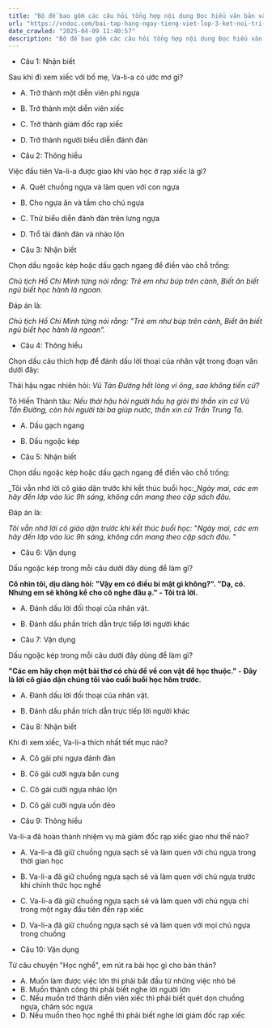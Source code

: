 ```yaml
---
title: "Bộ đề bao gồm các câu hỏi tổng hợp nội dung Đọc hiểu văn bản và Luyện từ và câu được học ở Tuần 25 trong chương trình Tiếng Việt lớp 3 Tập 2 Kết nối tri thức."
url: "https://vndoc.com/bai-tap-hang-ngay-tieng-viet-lop-3-ket-noi-tri-thuc-tuan-25-thu-5-337046"
date_crawled: "2025-04-09 11:40:57"
description: "Bộ đề bao gồm các câu hỏi tổng hợp nội dung Đọc hiểu văn bản và Luyện từ và câu được học ở Tuần 25 trong chương trình Tiếng Việt lớp 3 Tập 2 Kết nối tri thức."
---
```


* Câu 1:  Nhận biết

Sau khi đi xem xiếc với bố mẹ, Va-li-a có ước mơ gì?

  * A. Trở thành một diễn viên phi ngựa 
  * B. Trở thành một diễn viên xiếc 
  * C. Trở thành giám đốc rạp xiếc 
  * D. Trở thành người biểu diễn đánh đàn 



* Câu 2:  Thông hiểu

Việc đầu tiên Va-li-a được giao khi vào học ở rạp xiếc là gì?

  * A. Quét chuồng ngựa và làm quen với con ngựa 
  * B. Cho ngựa ăn và tắm cho chú ngựa 
  * C. Thử biểu diễn đánh đàn trên lưng ngựa 
  * D. Trổ tài đánh đàn và nhào lộn 



* Câu 3:  Nhận biết

Chọn dấu ngoặc kép hoặc dấu gạch ngang để điền vào chỗ trống:

_Chủ tịch Hồ Chí Minh từng nói rằng: Trẻ em như búp trên cành, Biết ăn biết ngủ biết học hành là ngoan._

Đáp án là:

_Chủ tịch Hồ Chí Minh từng nói rằng: "Trẻ em như búp trên cành, Biết ăn biết ngủ biết học hành là ngoan"._

* Câu 4:  Thông hiểu

Chọn dấu câu thích hợp để đánh dấu lời thoại của nhân vật trong đoạn văn dưới đây:

Thái hậu ngạc nhiên hỏi: _Vũ Tán Đường hết lòng vì ông, sao không tiến cử?_

Tô Hiến Thành tâu: _Nếu thái hậu hỏi người hầu hạ giỏi thì thần xin cử Vũ Tấn Đường, còn hỏi người tài ba giúp nước, thần xin cử Trần Trung Tá._

  * A. Dấu gạch ngang 
  * B. Dấu ngoặc kép 



* Câu 5:  Nhận biết

Chọn dấu ngoặc kép hoặc dấu gạch ngang để điền vào chỗ trống:

_Tôi vẫn nhớ lời cô giáo dặn trước khi kết thúc buổi học:__Ngày mai, các em hãy đến lớp vào lúc 9h sáng, không cần mang theo cặp sách đâu._

Đáp án là:

_Tôi vẫn nhớ lời cô giáo dặn trước khi kết thúc buổi học:_ "_Ngày mai, các em hãy đến lớp vào lúc 9h sáng, không cần mang theo cặp sách đâu._ "

* Câu 6:  Vận dụng

Dấu ngoặc kép trong mỗi câu dưới đây dùng để làm gì?

**Cô nhìn tôi, dịu dàng hỏi: "Vậy em có điều bí mật gì không?". "Dạ, có. Nhưng em sẽ không kể cho cô nghe đâu ạ." - Tôi trả lời.**

  * A. Đánh dấu lời đối thoại của nhân vật. 
  * B. Đánh dấu phần trích dẫn trực tiếp lời người khác 



* Câu 7:  Vận dụng

Dấu ngoặc kép trong mỗi câu dưới đây dùng để làm gì?

**"Các em hãy chọn một bài thơ có chủ đề về con vật để học thuộc." - Đây là lời cô giáo dặn chúng tôi vào cuối buổi học hôm trước.**

  * A. Đánh dấu lời đối thoại của nhân vật. 
  * B. Đánh dấu phần trích dẫn trực tiếp lời người khác 



* Câu 8:  Nhận biết

Khi đi xem xiếc, Va-li-a thích nhất tiết mục nào?

  * A. Cô gái phi ngựa đánh đàn 
  * B. Cô gái cưỡi ngựa bắn cung 
  * C. Cô gái cưỡi ngựa nhào lộn 
  * D. Cô gái cưỡi ngựa uốn dẻo 



* Câu 9:  Thông hiểu

Va-li-a đã hoàn thành nhiệm vụ mà giám đốc rạp xiếc giao như thế nào?

  * A. Va-li-a đã giữ chuồng ngựa sạch sẽ và làm quen với chú ngựa trong thời gian học 
  * B. Va-li-a đã giữ chuồng ngựa sạch sẽ và làm quen với chú ngựa trước khi chính thức học nghề 
  * C. Va-li-a đã giữ chuồng ngựa sạch sẽ và làm quen với chú ngựa chỉ trong một ngày đầu tiên đến rạp xiếc 
  * D. Va-li-a đã giữ chuồng ngựa sạch sẽ và làm quen với mọi chú ngựa trong chuồng 



* Câu 10:  Vận dụng

Từ câu chuyện "Học nghề", em rút ra bài học gì cho bản thân?

  * A. Muốn làm được việc lớn thì phải bắt đầu từ những việc nhỏ bé 
  * B. Muốn thành công thì phải biết nghe lời người lớn 
  * C. Nếu muốn trở thành diễn viên xiếc thì phải biết quét dọn chuồng ngựa, chăm sóc ngựa 
  * D. Nếu muốn theo học nghề thì phải biết nghe lời giám đốc rạp xiếc 


